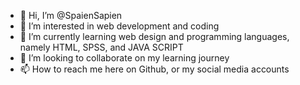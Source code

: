 - 👋 Hi, I’m @SpaienSapien
- 👀 I’m interested in web development and coding
- 🌱 I’m currently learning web design and programming languages, namely HTML, SPSS, and JAVA SCRIPT 
- 💞️ I’m looking to collaborate on my learning journey
- 📫 How to reach me here on Github, or my social media accounts 

<!---
SpaienSapien/SpaienSapien is a ✨ special ✨ repository because its `README.md` (this file) appears on your GitHub profile.
You can click the Preview link to take a look at your changes.
--->
